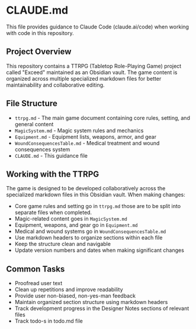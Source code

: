 # CLAUDE.md

This file provides guidance to Claude Code (claude.ai/code) when working with code in this repository.

## Project Overview

This repository contains a TTRPG (Tabletop Role-Playing Game) project called "Exceed" maintained as an Obsidian vault. The game content is organized across multiple specialized markdown files for better maintainability and collaborative editing. 

## File Structure

- `ttrpg.md` - The main game document containing core rules, setting, and general content
- `MagicSystem.md` - Magic system rules and mechanics
- `Equipment.md` - Equipment lists, weapons, armor, and gear
- `WoundConsequencesTable.md` - Medical treatment and wound consequences system
- `CLAUDE.md` - This guidance file

## Working with the TTRPG

The game is designed to be developed collaboratively across the specialized markdown files in this Obsidian vault. When making changes:

- Core game rules and setting go in `ttrpg.md` those are to be split into separate files when completed.
- Magic-related content goes in `MagicSystem.md`
- Equipment, weapons, and gear go in `Equipment.md`  
- Medical and wound systems go in `WoundConsequencesTable.md`
- Use markdown headers to organize sections within each file
- Keep the structure clean and navigable
- Update version numbers and dates when making significant changes

## Common Tasks

- Proofread user text  
- Clean up repetitions and improve readability
- Provide user non-biased, non-yes-man feedback
- Maintain organized section structure using markdown headers
- Track development progress in the Designer Notes sections of relevant files
- Track todo-s in todo.md file